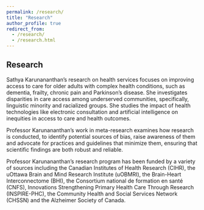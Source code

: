 ```yaml
---
permalink: /research/
title: "Research"
author_profile: true
redirect_from: 
  - /research/
  - /research.html
---
```


## Research

Sathya Karunananthan’s research on health services focuses on improving access to care for older adults with complex health conditions, such as dementia, frailty, chronic pain and Parkinson’s disease. She investigates disparities in care access among underserved communities, specifically, linguistic minority and racialized groups. She studies the impact of health technologies like electronic consultation and artificial intelligence on inequities in access to care and health outcomes.

Professor Karunananthan’s work in meta-research examines how research is conducted, to identify potential sources of bias, raise awareness of them and advocate for practices and guidelines that minimize them, ensuring that scientific findings are both robust and reliable.

Professor Karunananthan’s  research program has been funded by a variety of sources including the Canadian Institutes of Health Research (CIHR), the uOttawa Brain and Mind Research Institute (uOBMRI), the Brain-Heart Interconnectome (BHI), the Consortium national de formation en santé (CNFS), Innovations Strengthening Primary Health Care Through Research (INSPIRE-PHC), the Community Health and Social Services Network (CHSSN) and the Alzheimer Society of Canada.
